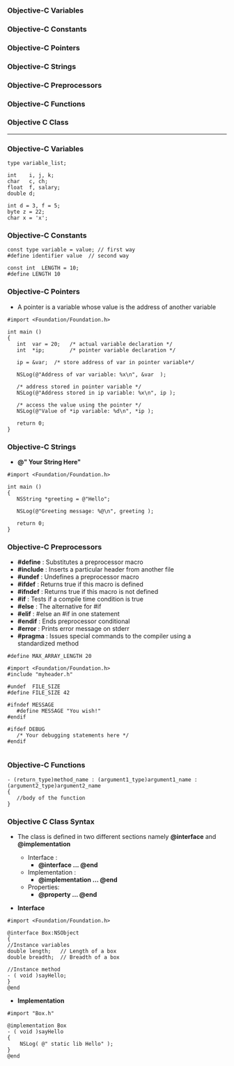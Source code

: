 ### Objective-C Variables
### Objective-C Constants
### Objective-C Pointers
### Objective-C Strings
### Objective-C Preprocessors
### Objective-C Functions
### Objective C Class

----------------------------------------------------------------------

### Objective-C Variables

```objc
type variable_list;

int    i, j, k;
char   c, ch;
float  f, salary;
double d;

int d = 3, f = 5;
byte z = 22;   
char x = 'x'; 

```

### Objective-C Constants

```objc
const type variable = value; // first way
#define identifier value  // second way

const int  LENGTH = 10;
#define LENGTH 10 
```
### Objective-C Pointers
* A pointer is a variable whose value is the address of another variable

```objc
#import <Foundation/Foundation.h>

int main ()
{
   int  var = 20;   /* actual variable declaration */
   int  *ip;        /* pointer variable declaration */

   ip = &var;  /* store address of var in pointer variable*/

   NSLog(@"Address of var variable: %x\n", &var  );

   /* address stored in pointer variable */
   NSLog(@"Address stored in ip variable: %x\n", ip );

   /* access the value using the pointer */
   NSLog(@"Value of *ip variable: %d\n", *ip );

   return 0;
}
```

### Objective-C Strings

* **@" Your String Here"**

```objc
#import <Foundation/Foundation.h>

int main ()
{
   NSString *greeting = @"Hello";

   NSLog(@"Greeting message: %@\n", greeting );

   return 0;
}
```

### Objective-C Preprocessors

* **#define**	: Substitutes a preprocessor macro
* **#include** : Inserts a particular header from another file
* **#undef** : Undefines a preprocessor macro
* **#ifdef** : Returns true if this macro is defined
* **#ifndef** : Returns true if this macro is not defined
* **#if** : Tests if a compile time condition is true
* **#else** : The alternative for #if
* **#elif** : #else an #if in one statement
* **#endif** : Ends preprocessor conditional
* **#error** : Prints error message on stderr
* **#pragma** : Issues special commands to the compiler using a standardized method

```objc
#define MAX_ARRAY_LENGTH 20

#import <Foundation/Foundation.h>
#include "myheader.h"

#undef  FILE_SIZE
#define FILE_SIZE 42

#ifndef MESSAGE
   #define MESSAGE "You wish!"
#endif

#ifdef DEBUG
   /* Your debugging statements here */
#endif


```

### Objective-C Functions

```objc
- (return_type)method_name : (argument1_type)argument1_name : (argument2_type)argument2_name
{
   //body of the function
}
```

### Objective C Class Syntax
* The class is defined in two different sections namely **@interface** and **@implementation**
  * Interface : 
    * **@interface ...  @end**
  * Implementation : 
    * **@implementation ... @end**
  * Properties: 
    * **@property ... @end**


* **Interface**
```objc
#import <Foundation/Foundation.h>

@interface Box:NSObject
{
//Instance variables
double length;   // Length of a box
double breadth;  // Breadth of a box

//Instance method
- ( void )sayHello;
}
@end
```

* **Implementation**

```objc
#import "Box.h"

@implementation Box
- ( void )sayHello
{
    NSLog( @" static lib Hello" );
}
@end
```









